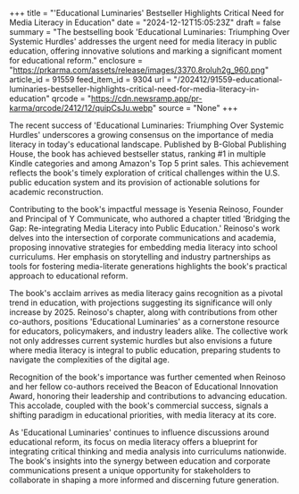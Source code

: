 +++
title = "'Educational Luminaries' Bestseller Highlights Critical Need for Media Literacy in Education"
date = "2024-12-12T15:05:23Z"
draft = false
summary = "The bestselling book 'Educational Luminaries: Triumphing Over Systemic Hurdles' addresses the urgent need for media literacy in public education, offering innovative solutions and marking a significant moment for educational reform."
enclosure = "https://prkarma.com/assets/release/images/3370.8roluh2g_960.png"
article_id = 91559
feed_item_id = 9304
url = "/202412/91559-educational-luminaries-bestseller-highlights-critical-need-for-media-literacy-in-education"
qrcode = "https://cdn.newsramp.app/pr-karma/qrcode/2412/12/quipCsJu.webp"
source = "None"
+++

<p>The recent success of 'Educational Luminaries: Triumphing Over Systemic Hurdles' underscores a growing consensus on the importance of media literacy in today's educational landscape. Published by B-Global Publishing House, the book has achieved bestseller status, ranking #1 in multiple Kindle categories and among Amazon's Top 5 print sales. This achievement reflects the book's timely exploration of critical challenges within the U.S. public education system and its provision of actionable solutions for academic reconstruction.</p><p>Contributing to the book's impactful message is Yesenia Reinoso, Founder and Principal of Y Communicate, who authored a chapter titled 'Bridging the Gap: Re-integrating Media Literacy into Public Education.' Reinoso's work delves into the intersection of corporate communications and academia, proposing innovative strategies for embedding media literacy into school curriculums. Her emphasis on storytelling and industry partnerships as tools for fostering media-literate generations highlights the book's practical approach to educational reform.</p><p>The book's acclaim arrives as media literacy gains recognition as a pivotal trend in education, with projections suggesting its significance will only increase by 2025. Reinoso's chapter, along with contributions from other co-authors, positions 'Educational Luminaries' as a cornerstone resource for educators, policymakers, and industry leaders alike. The collective work not only addresses current systemic hurdles but also envisions a future where media literacy is integral to public education, preparing students to navigate the complexities of the digital age.</p><p>Recognition of the book's importance was further cemented when Reinoso and her fellow co-authors received the Beacon of Educational Innovation Award, honoring their leadership and contributions to advancing education. This accolade, coupled with the book's commercial success, signals a shifting paradigm in educational priorities, with media literacy at its core.</p><p>As 'Educational Luminaries' continues to influence discussions around educational reform, its focus on media literacy offers a blueprint for integrating critical thinking and media analysis into curriculums nationwide. The book's insights into the synergy between education and corporate communications present a unique opportunity for stakeholders to collaborate in shaping a more informed and discerning future generation.</p>